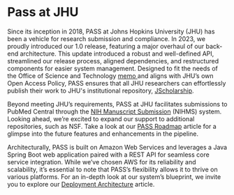 # Pass at JHU

Since its inception in 2018, PASS at Johns Hopkins University (JHU) has been a vehicle for research submission and compliance. In 2023, we proudly introduced our 1.0 release, featuring a major overhaul of our back-end architecture. This update introduced a robust and well-defined API, streamlined our release process, aligned dependencies, and restructured components for easier system management. Designed to fit the needs of the Office of Science and Technology [memo ](https://www.whitehouse.gov/wp-content/uploads/2022/08/08-2022-OSTP-Public-Access-Memo.pdf)and aligns with JHU’s own Open Access Policy, PASS ensures that all JHU researchers can effortlessly publish their work to JHU's institutional repository, [JScholarship](https://provost.jhu.edu/faqs/what-is-jscholarship/).

Beyond meeting JHU’s requirements, PASS at JHU facilitates submissions to PubMed Central through the [NIH Manuscript Submission](https://www.nihms.nih.gov/) (NIHMS) system. Looking ahead, we’re excited to expand our support to additional repositories, such as NSF. Take a look at our [PASS Roadmap](pass-roadmap.md) article for a glimpse into the future features and enhancements in the pipeline.

Architecturally, PASS is built on Amazon Web Services and leverages a Java Spring Boot web application paired with a REST API for seamless core service integration. While we’ve chosen AWS for its reliability and scalability, it’s essential to note that PASS’s flexibility allows it to thrive on various platforms. For an in-depth look at our system’s blueprint, we invite you to explore our [Deployment Architecture](deployment-architecture.md) article.
